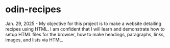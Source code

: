 # odin-recipes
Jan. 29, 2025 - My objective for this project is to make a website detailing recipes using HTML. I am confident that I will learn and demonstrate how to setup HTML files for the browser, how to make headings, paragraphs, links, images, and lists via HTML.